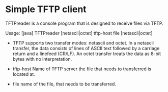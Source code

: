 Simple TFTP client
=========================

TFTPreader is a console program that is designed to receive files via TFTP.

Usage: [java] TFTPreader [netascii|octet] tftp-host file [netascii|octet]

 - TFTP supports two transfer modes: netascii and octet. In a netascii transfer, the
data consists of lines of ASCII text followed by a carriage return and a linefeed
(CR/LF). An octet transfer treats the data as 8-bit bytes with no
interpretation.

 - tftp-host
Name of TFTP server the file that needs to transferred is located at.

 - file
name of the file, that needs to be transferred.

